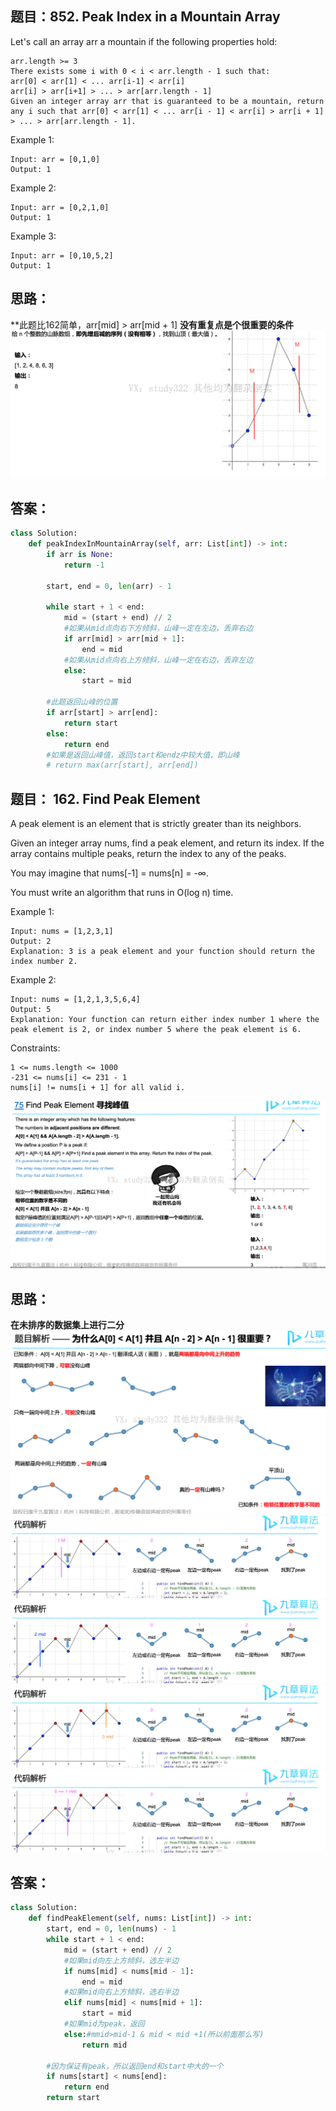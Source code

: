 ## 题目：852. Peak Index in a Mountain Array

Let's call an array arr a mountain if the following properties hold:
```
arr.length >= 3
There exists some i with 0 < i < arr.length - 1 such that:
arr[0] < arr[1] < ... arr[i-1] < arr[i]
arr[i] > arr[i+1] > ... > arr[arr.length - 1]
Given an integer array arr that is guaranteed to be a mountain, return any i such that arr[0] < arr[1] < ... arr[i - 1] < arr[i] > arr[i + 1] > ... > arr[arr.length - 1].
``` 

Example 1:
```
Input: arr = [0,1,0]
Output: 1
```
Example 2:
```
Input: arr = [0,2,1,0]
Output: 1
```
Example 3:
```
Input: arr = [0,10,5,2]
Output: 1
```
## 思路：
**此题比162简单，arr[mid] > arr[mid + 1] 
**没有重复点是个很重要的条件**
![p](https://github.com/SSRRBB/Leetcode/blob/main/Images/55.png)


## 答案：
```python
class Solution:
    def peakIndexInMountainArray(self, arr: List[int]) -> int:
        if arr is None:
            return -1
        
        start, end = 0, len(arr) - 1
        
        while start + 1 < end:
            mid = (start + end) // 2
            #如果从mid点向右下方倾斜，山峰一定在左边，丢弃右边   
            if arr[mid] > arr[mid + 1]:
                end = mid
            #如果从mid点向右上方倾斜，山峰一定在右边，丢弃左边  
            else:
                start = mid
        
        #此题返回山峰的位置
        if arr[start] > arr[end]:
            return start
        else:
            return end
        #如果是返回山峰值，返回start和endz中较大值，即山峰
        # return max(arr[start], arr[end])
```
## 题目： 162. Find Peak Element
A peak element is an element that is strictly greater than its neighbors.

Given an integer array nums, find a peak element, and return its index. If the array contains multiple peaks, return the index to any of the peaks.

You may imagine that nums[-1] = nums[n] = -∞.

You must write an algorithm that runs in O(log n) time.

 
Example 1:
```
Input: nums = [1,2,3,1]
Output: 2
Explanation: 3 is a peak element and your function should return the index number 2.
```
Example 2:
```
Input: nums = [1,2,1,3,5,6,4]
Output: 5
Explanation: Your function can return either index number 1 where the peak element is 2, or index number 5 where the peak element is 6.
```

Constraints:
```
1 <= nums.length <= 1000
-231 <= nums[i] <= 231 - 1
nums[i] != nums[i + 1] for all valid i.
```
![p](https://github.com/SSRRBB/Leetcode/blob/main/Images/62.png)

## 思路：
**在未排序的数据集上进行二分**
![p](https://github.com/SSRRBB/Leetcode/blob/main/Images/63.png)
![p](https://github.com/SSRRBB/Leetcode/blob/main/Images/64.png)
![p](https://github.com/SSRRBB/Leetcode/blob/main/Images/65.png)
![p](https://github.com/SSRRBB/Leetcode/blob/main/Images/66.png)
![p](https://github.com/SSRRBB/Leetcode/blob/main/Images/67.png)



## 答案：
```python
class Solution:
    def findPeakElement(self, nums: List[int]) -> int:
        start, end = 0, len(nums) - 1
        while start + 1 < end:
            mid = (start + end) // 2
            #如果mid向左上方倾斜，选左半边
            if nums[mid] < nums[mid - 1]:
                end = mid
            #如果mid向右上方倾斜，选右半边
            elif nums[mid] < nums[mid + 1]:
                start = mid
            #如果mid为peak，返回
            else:#mmid>mid-1 & mid < mid +1(所以前面那么写)
                return mid
            
        #因为保证有peak，所以返回end和start中大的一个
        if nums[start] < nums[end]:
            return end
        return start
                
            
        
```
